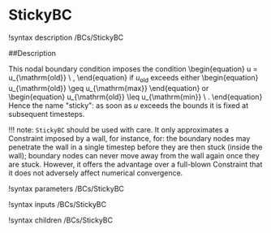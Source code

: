 # StickyBC
!syntax description /BCs/StickyBC


##Description

This nodal boundary condition imposes the condition
\begin{equation}
u = u_{\mathrm{old}} \ ,
\end{equation}
if $u_{\mathrm{old}}$ exceeds either
\begin{equation}
u_{\mathrm{old}} \geq u_{\mathrm{max}}
\end{equation}
or
\begin{equation}
u_{\mathrm{old}} \leq u_{\mathrm{min}} \ .
\end{equation}
Hence the name "sticky": as soon as $u$ exceeds the bounds it is fixed at subsequent timesteps.

!!! note:
    `StickyBC` should be used with care.  It only approximates a Constraint imposed by a wall, for instance, for: the boundary nodes may penetrate the wall in a single timestep before they are then stuck (inside the wall); boundary nodes can never move away from the wall again once they are stuck.  However, it offers the advantage over a full-blown Constraint that it does not adversely affect numerical convergence.

!syntax parameters /BCs/StickyBC

!syntax inputs /BCs/StickyBC

!syntax children /BCs/StickyBC
